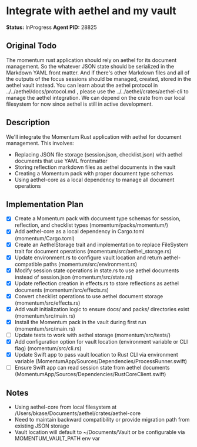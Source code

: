 # Integrate with aethel and my vault

**Status:** InProgress
**Agent PID:** 28825

## Original Todo

The momentum rust application should rely on aethel for its document management. So the whatever JSON state should be serialized in the Markdown YAML front matter. And if there's other Markdown files and all of the outputs of the focus sessions should be managed, created, stored in the aethel vault instead. You can learn about the aethel protocol in ../../aethel/docs/protocol.md , please use the ../../aethel/crates/aethel-cli to manage the aethel integration. We can depend on the crate from our local filesystem for now since aethel is still in active development.

## Description

We'll integrate the Momentum Rust application with aethel for document management. This involves:
- Replacing JSON file storage (session.json, checklist.json) with aethel documents that use YAML frontmatter
- Storing reflection markdown files as aethel documents in the vault
- Creating a Momentum pack with proper document type schemas
- Using aethel-core as a local dependency to manage all document operations

## Implementation Plan

- [x] Create a Momentum pack with document type schemas for session, reflection, and checklist types (momentum/packs/momentum/)
- [x] Add aethel-core as a local dependency in Cargo.toml (momentum/Cargo.toml)
- [x] Create an AethelStorage trait and implementation to replace FileSystem trait for document operations (momentum/src/aethel_storage.rs)
- [x] Update environment.rs to configure vault location and return aethel-compatible paths (momentum/src/environment.rs)
- [x] Modify session state operations in state.rs to use aethel documents instead of session.json (momentum/src/state.rs)
- [x] Update reflection creation in effects.rs to store reflections as aethel documents (momentum/src/effects.rs)
- [x] Convert checklist operations to use aethel document storage (momentum/src/effects.rs)
- [x] Add vault initialization logic to ensure docs/ and packs/ directories exist (momentum/src/main.rs)
- [x] Install the Momentum pack in the vault during first run (momentum/src/main.rs)
- [ ] Update tests to work with aethel storage (momentum/src/tests/)
- [x] Add configuration option for vault location (environment variable or CLI flag) (momentum/src/cli.rs)
- [x] Update Swift app to pass vault location to Rust CLI via environment variable (MomentumApp/Sources/Dependencies/ProcessRunner.swift)
- [ ] Ensure Swift app can read session state from aethel documents (MomentumApp/Sources/Dependencies/RustCoreClient.swift)

## Notes

- Using aethel-core from local filesystem at /Users/bkase/Documents/aethel/crates/aethel-core
- Need to maintain backward compatibility or provide migration path from existing JSON storage
- Vault location will default to ~/Documents/Vault or be configurable via MOMENTUM_VAULT_PATH env var